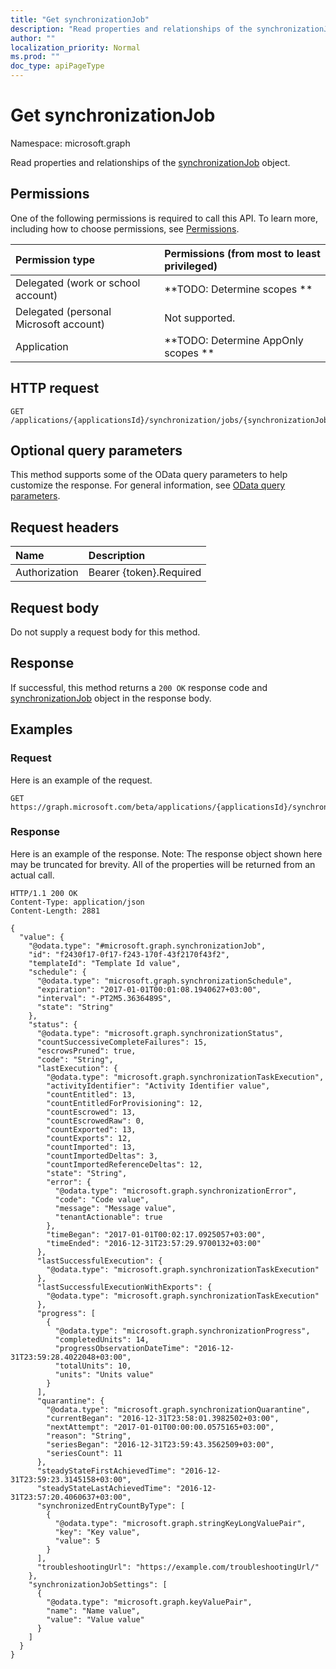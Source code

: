 ```yaml
---
title: "Get synchronizationJob"
description: "Read properties and relationships of the synchronizationJob object."
author: ""
localization_priority: Normal
ms.prod: ""
doc_type: apiPageType
---
```


# Get synchronizationJob

Namespace: microsoft.graph

Read properties and relationships of the [synchronizationJob](../resources/synchronizationjob.md) object.

## Permissions
One of the following permissions is required to call this API. To learn more, including how to choose permissions, see [Permissions](/concepts/permissions-reference.md).

|Permission type|Permissions (from most to least privileged)|
|:---|:---|
|Delegated (work or school account)|**TODO: Determine scopes **|
|Delegated (personal Microsoft account)|Not supported.|
|Application|**TODO: Determine AppOnly scopes **|

## HTTP request
<!-- {
  "blockType": "ignored"
}
-->
``` http
GET /applications/{applicationsId}/synchronization/jobs/{synchronizationJobId}
```

## Optional query parameters
This method supports some of the OData query parameters to help customize the response. For general information, see [OData query parameters](/graph/query-parameters).

## Request headers
|Name|Description|
|:---|:---|
|Authorization|Bearer {token}.Required|

## Request body
Do not supply a request body for this method.

## Response
If successful, this method returns a `200 OK` response code and [synchronizationJob](../resources/synchronizationjob.md) object in the response body.

## Examples

### Request
Here is an example of the request.
<!-- {
  "blockType": "request",
  "name": "get_synchronizationjob"
}
-->
``` http
GET https://graph.microsoft.com/beta/applications/{applicationsId}/synchronization/jobs/{synchronizationJobId}
```

### Response
Here is an example of the response. Note: The response object shown here may be truncated for brevity. All of the properties will be returned from an actual call.
<!-- {
  "blockType": "response",
  "truncated": true,
  "@odata.type": "microsoft.graph.synchronizationJob"
}
-->
``` http
HTTP/1.1 200 OK
Content-Type: application/json
Content-Length: 2881

{
  "value": {
    "@odata.type": "#microsoft.graph.synchronizationJob",
    "id": "f2430f17-0f17-f243-170f-43f2170f43f2",
    "templateId": "Template Id value",
    "schedule": {
      "@odata.type": "microsoft.graph.synchronizationSchedule",
      "expiration": "2017-01-01T00:01:08.1940627+03:00",
      "interval": "-PT2M5.3636489S",
      "state": "String"
    },
    "status": {
      "@odata.type": "microsoft.graph.synchronizationStatus",
      "countSuccessiveCompleteFailures": 15,
      "escrowsPruned": true,
      "code": "String",
      "lastExecution": {
        "@odata.type": "microsoft.graph.synchronizationTaskExecution",
        "activityIdentifier": "Activity Identifier value",
        "countEntitled": 13,
        "countEntitledForProvisioning": 12,
        "countEscrowed": 13,
        "countEscrowedRaw": 0,
        "countExported": 13,
        "countExports": 12,
        "countImported": 13,
        "countImportedDeltas": 3,
        "countImportedReferenceDeltas": 12,
        "state": "String",
        "error": {
          "@odata.type": "microsoft.graph.synchronizationError",
          "code": "Code value",
          "message": "Message value",
          "tenantActionable": true
        },
        "timeBegan": "2017-01-01T00:02:17.0925057+03:00",
        "timeEnded": "2016-12-31T23:57:29.9700132+03:00"
      },
      "lastSuccessfulExecution": {
        "@odata.type": "microsoft.graph.synchronizationTaskExecution"
      },
      "lastSuccessfulExecutionWithExports": {
        "@odata.type": "microsoft.graph.synchronizationTaskExecution"
      },
      "progress": [
        {
          "@odata.type": "microsoft.graph.synchronizationProgress",
          "completedUnits": 14,
          "progressObservationDateTime": "2016-12-31T23:59:28.4022048+03:00",
          "totalUnits": 10,
          "units": "Units value"
        }
      ],
      "quarantine": {
        "@odata.type": "microsoft.graph.synchronizationQuarantine",
        "currentBegan": "2016-12-31T23:58:01.3982502+03:00",
        "nextAttempt": "2017-01-01T00:00:00.0575165+03:00",
        "reason": "String",
        "seriesBegan": "2016-12-31T23:59:43.3562509+03:00",
        "seriesCount": 11
      },
      "steadyStateFirstAchievedTime": "2016-12-31T23:59:23.3145158+03:00",
      "steadyStateLastAchievedTime": "2016-12-31T23:57:20.4060637+03:00",
      "synchronizedEntryCountByType": [
        {
          "@odata.type": "microsoft.graph.stringKeyLongValuePair",
          "key": "Key value",
          "value": 5
        }
      ],
      "troubleshootingUrl": "https://example.com/troubleshootingUrl/"
    },
    "synchronizationJobSettings": [
      {
        "@odata.type": "microsoft.graph.keyValuePair",
        "name": "Name value",
        "value": "Value value"
      }
    ]
  }
}
```

